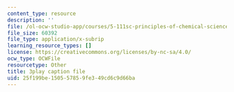 ```yaml
---
content_type: resource
description: ''
file: /ol-ocw-studio-app/courses/5-111sc-principles-of-chemical-science-fall-2014/25f199be150557859fe349cd6c9d66ba_4q0T9c7jotw.vtt
file_size: 60392
file_type: application/x-subrip
learning_resource_types: []
license: https://creativecommons.org/licenses/by-nc-sa/4.0/
ocw_type: OCWFile
resourcetype: Other
title: 3play caption file
uid: 25f199be-1505-5785-9fe3-49cd6c9d66ba
---
```

